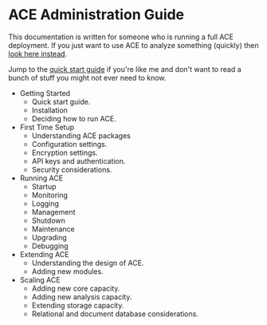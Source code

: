 # ACE Administration Guide

This documentation is written for someone who is running a full ACE deployment. If you just want to use ACE to analyze something (quickly) then [look here instead]().

Jump to the [quick start guide]() if you're like me and don't want to read a bunch of stuff you might not ever need to know.

- Getting Started
    - Quick start guide.
    - Installation
    - Deciding how to run ACE.
- First Time Setup
    - Understanding ACE packages
    - Configuration settings.
    - Encryption settings.
    - API keys and authentication.
    - Security considerations.
- Running ACE
    - Startup
    - Monitoring
    - Logging
    - Management
    - Shutdown
    - Maintenance
    - Upgrading
    - Debugging
- Extending ACE
    - Understanding the design of ACE.
    - Adding new modules.
- Scaling ACE
    - Adding new core capacity.
    - Adding new analysis capacity.
    - Extending storage capacity.
    - Relational and document database considerations.